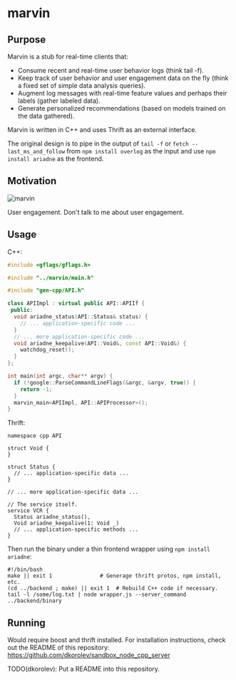 # marvin

## Purpose

Marvin is a stub for real-time clients that:

* Consume recent and real-time user behavior logs (think tail -f).
* Keep track of user behavior and user engagement data on the fly (think a fixed set of simple data analysis queries).
* Augment log messages with real-time feature values and perhaps their labels (gather labeled data).
* Generate personalized recommendations (based on models trained on the data gathered).

Marvin is written in C++ and uses Thrift as an external interface.

The original design is to pipe in the output of ```tail -f``` or ```fetch --last_ms_and_follow``` from ```npm install overlog``` as the input and use ```npm install ariadne``` as the frontend.

## Motivation

![marvin](https://raw2.github.com/dkorolev/marvin/master/static/marvin.png)

User engagement. Don't talk to me about user engagement.

## Usage

C++:

```c++
#include <gflags/gflags.h>

#include "../marvin/main.h"

#include "gen-cpp/API.h"

class APIImpl : virtual public API::APIIf {
 public:
  void ariadne_status(API::Status& status) {
    // ... application-specific code ...
  }
  // ... more application-specific code ...
  void ariadne_keepalive(API::Void&, const API::Void&) {
    watchdog_reset();
  }
};

int main(int argc, char** argv) {
  if (!google::ParseCommandLineFlags(&argc, &argv, true)) {
    return -1; 
  }
  marvin_main<APIImpl, API::APIProcessor>();
}
```

Thrift:

```
namespace cpp API

struct Void {
}

struct Status {
  // ... application-specific data ...
}

// ... more application-specific data ...

// The service itself.
service VCR {
  Status ariadne_status(),
  Void ariadne_keepalive(1: Void _)
  // ... application-specific methods ...
}
```

Then run the binary under a thin frontend wrapper using ```npm install ariadne```:

```bash#!/bin/bash
#!/bin/bash
make || exit 1               # Generage thrift protos, npm install, etc.
(cd ../backend ; make) || exit 1  # Rebuild C++ code if necessary.
tail -l /some/log.txt | node wrapper.js --server_command ../backend/binary
```

## Running

Would require boost and thrift installed. For installation instructions, check out the README of this repository: https://github.com/dkorolev/sandbox_node_cpp_server

TODO(dkorolev): Put a README into this repository.
